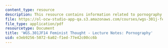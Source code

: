 ```yaml
---
content_type: resource
description: This resource contains information related to pornography.
file: https://ol-ocw-studio-app-qa.s3.amazonaws.com/courses/wgs-301j-feminist-thought-fall-2014/e3eb925650726a02f1ed77e42c00cc6b_MITWGS_301JF14_Sess17.pdf
file_type: application/pdf
resourcetype: Document
title: 'WGS.301JF14 Feminist Thought - Lecture Notes: Pornography'
uid: e3eb9256-5072-6a02-f1ed-77e42c00cc6b
---
```

